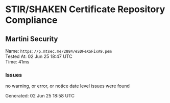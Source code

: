 # STIR/SHAKEN Certificate Repository Compliance

## Martini Security

Name: `https://p.mtsec.me/2884/eSDFeXSFixA9.pem`\
Tested At: 02 Jun 25 18:47 UTC\
Time: 41ms

### Issues

no warning, or error, or notice date level issues were found

Generated: 02 Jun 25 18:58 UTC